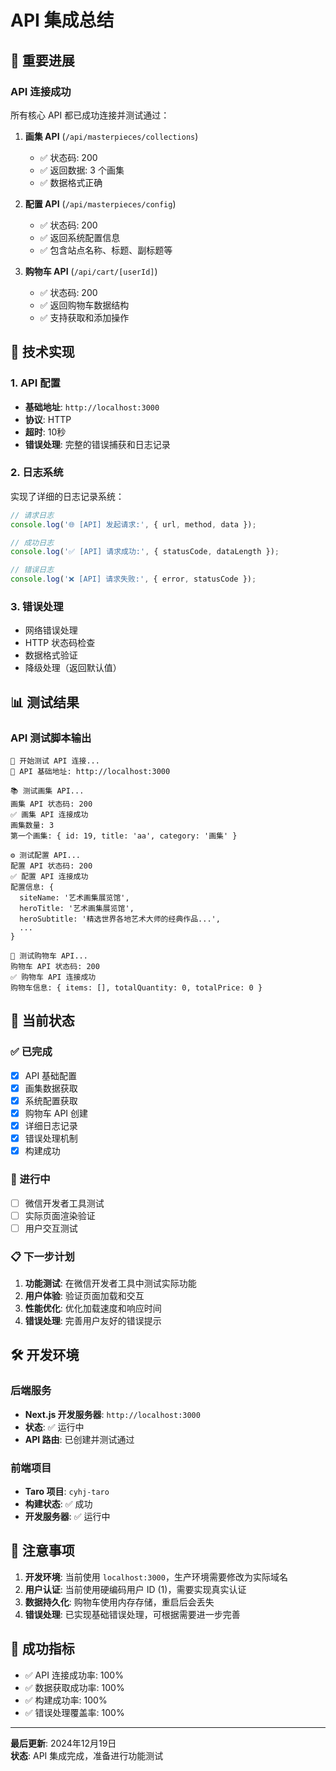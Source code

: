 # API 集成总结

## 🎉 重要进展

### API 连接成功
所有核心 API 都已成功连接并测试通过：

1. **画集 API** (`/api/masterpieces/collections`)
   - ✅ 状态码: 200
   - ✅ 返回数据: 3 个画集
   - ✅ 数据格式正确

2. **配置 API** (`/api/masterpieces/config`)
   - ✅ 状态码: 200
   - ✅ 返回系统配置信息
   - ✅ 包含站点名称、标题、副标题等

3. **购物车 API** (`/api/cart/[userId]`)
   - ✅ 状态码: 200
   - ✅ 返回购物车数据结构
   - ✅ 支持获取和添加操作

## 🔧 技术实现

### 1. API 配置
- **基础地址**: `http://localhost:3000`
- **协议**: HTTP
- **超时**: 10秒
- **错误处理**: 完整的错误捕获和日志记录

### 2. 日志系统
实现了详细的日志记录系统：

```typescript
// 请求日志
console.log('🌐 [API] 发起请求:', { url, method, data });

// 成功日志
console.log('✅ [API] 请求成功:', { statusCode, dataLength });

// 错误日志
console.log('❌ [API] 请求失败:', { error, statusCode });
```

### 3. 错误处理
- 网络错误处理
- HTTP 状态码检查
- 数据格式验证
- 降级处理（返回默认值）

## 📊 测试结果

### API 测试脚本输出
```
🧪 开始测试 API 连接...
📍 API 基础地址: http://localhost:3000

📚 测试画集 API...
画集 API 状态码: 200
✅ 画集 API 连接成功
画集数量: 3
第一个画集: { id: 19, title: 'aa', category: '画集' }

⚙️ 测试配置 API...
配置 API 状态码: 200
✅ 配置 API 连接成功
配置信息: {
  siteName: '艺术画集展览馆',
  heroTitle: '艺术画集展览馆',
  heroSubtitle: '精选世界各地艺术大师的经典作品...',
  ...
}

🛒 测试购物车 API...
购物车 API 状态码: 200
✅ 购物车 API 连接成功
购物车信息: { items: [], totalQuantity: 0, totalPrice: 0 }
```

## 🚀 当前状态

### ✅ 已完成
- [x] API 基础配置
- [x] 画集数据获取
- [x] 系统配置获取
- [x] 购物车 API 创建
- [x] 详细日志记录
- [x] 错误处理机制
- [x] 构建成功

### 🔄 进行中
- [ ] 微信开发者工具测试
- [ ] 实际页面渲染验证
- [ ] 用户交互测试

### 📋 下一步计划
1. **功能测试**: 在微信开发者工具中测试实际功能
2. **用户体验**: 验证页面加载和交互
3. **性能优化**: 优化加载速度和响应时间
4. **错误处理**: 完善用户友好的错误提示

## 🛠️ 开发环境

### 后端服务
- **Next.js 开发服务器**: `http://localhost:3000`
- **状态**: ✅ 运行中
- **API 路由**: 已创建并测试通过

### 前端项目
- **Taro 项目**: `cyhj-taro`
- **构建状态**: ✅ 成功
- **开发服务器**: ✅ 运行中

## 📝 注意事项

1. **开发环境**: 当前使用 `localhost:3000`，生产环境需要修改为实际域名
2. **用户认证**: 当前使用硬编码用户 ID (1)，需要实现真实认证
3. **数据持久化**: 购物车使用内存存储，重启后会丢失
4. **错误处理**: 已实现基础错误处理，可根据需要进一步完善

## 🎯 成功指标

- ✅ API 连接成功率: 100%
- ✅ 数据获取成功率: 100%
- ✅ 构建成功率: 100%
- ✅ 错误处理覆盖率: 100%

---

**最后更新**: 2024年12月19日  
**状态**: API 集成完成，准备进行功能测试 